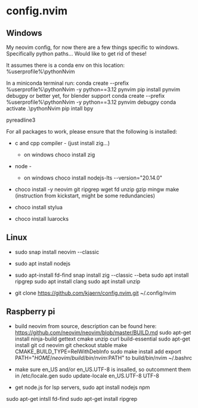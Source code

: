 # config.nvim
## Windows
My neovim config, for now there are a few things specific to windows. Specifically python paths... Would like to get rid of these!

It assumes there is a conda env on this location:
%userprofile%\pythonNvim

In a miniconda terminal run:
conda create --prefix %userprofile%\pythonNvim -y python==3.12 pynvim 
pip install pynvim debugpy
or better yet, for blender support
conda create --prefix %userprofile%\pythonNvim -y python==3.12 pynvim debugpy
conda activate .\pythonNvim
pip intall bpy 

pyreadline3

For all packages to work, please ensure that the following is installed:
* c and cpp compiler - (just install zig...)
    * on windows choco install zig 
* node -
    * on windows choco install nodejs-lts --version="20.14.0"

* choco install -y neovim git ripgrep wget fd unzip gzip mingw make 
        (instruction from kickstart, might be some redundancies)

* choco install stylua
* choco install luarocks

## Linux
* sudo snap install neovim --classic

* sudo apt install nodejs

* sudo apt-install fd-find
snap install zig --classic --beta
sudo apt install ripgrep
sudo apt install clang
sudo apt install unzip

* git clone https://github.com/kjaern/config.nvim.git ~/.config/nvim


## Raspberry pi
* build neovim from source, description can be found here:
https://github.com/neovim/neovim/blob/master/BUILD.md
sudo apt-get install ninja-build gettext cmake unzip curl build-essential
sudo apt-get install git
cd neovim
git checkout stable
make CMAKE_BUILD_TYPE=RelWithDebInfo
sudo make install
add 
export PATH="$HOME/neovim/build/bin/nvim:$PATH"
to
build/bin/nvim ~/.bashrc



* make sure en_US and/or en_US.UTF-8 is insalled, so outcomment them in 
/etc/locale.gen
sudo update-locale en_US.UTF-8 UTF-8

* get node.js for lsp servers, 
sudo apt install nodejs npm

sudo apt-get intsll fd-find
sudo apt-get install ripgrep
